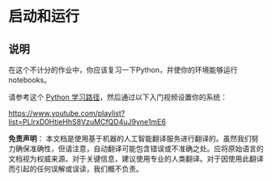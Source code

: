 # 启动和运行

## 说明

在这个不计分的作业中，你应该复习一下Python，并使你的环境能够运行notebooks。

请参考这个 [Python 学习路径](https://docs.microsoft.com/learn/paths/python-language/?WT.mc_id=academic-77952-leestott)，然后通过以下入门视频设置你的系统：

https://www.youtube.com/playlist?list=PLlrxD0HtieHhS8VzuMCfQD4uJ9yne1mE6

**免责声明**：
本文档是使用基于机器的人工智能翻译服务进行翻译的。虽然我们努力确保准确性，但请注意，自动翻译可能包含错误或不准确之处。应将原始语言的文档视为权威来源。对于关键信息，建议使用专业的人类翻译。对于因使用此翻译而引起的任何误解或误读，我们概不负责。